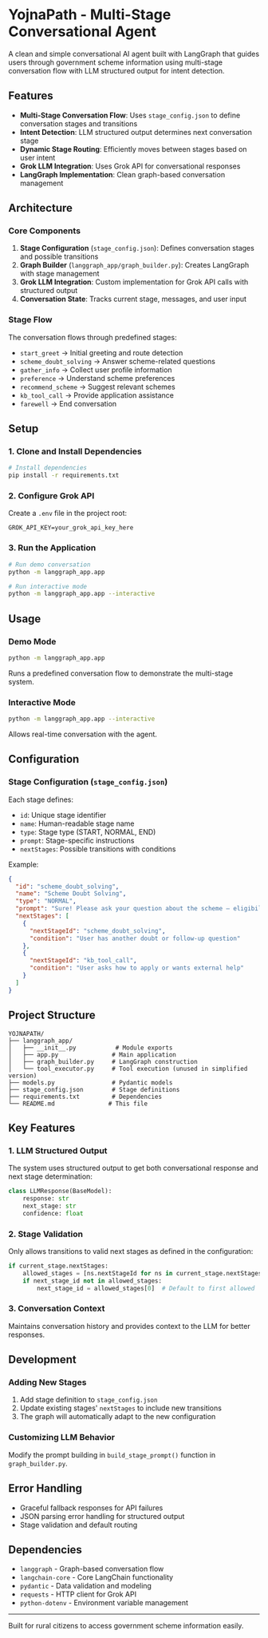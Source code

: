 # YojnaPath - Multi-Stage Conversational Agent

A clean and simple conversational AI agent built with LangGraph that guides users through government scheme information using multi-stage conversation flow with LLM structured output for intent detection.

## Features

-  **Multi-Stage Conversation Flow**: Uses `stage_config.json` to define conversation stages and transitions
-  **Intent Detection**: LLM structured output determines next conversation stage
-  **Dynamic Stage Routing**: Efficiently moves between stages based on user intent
-  **Grok LLM Integration**: Uses Grok API for conversational responses
-  **LangGraph Implementation**: Clean graph-based conversation management

## Architecture

### Core Components

1. **Stage Configuration** (`stage_config.json`): Defines conversation stages and possible transitions
2. **Graph Builder** (`langgraph_app/graph_builder.py`): Creates LangGraph with stage management
3. **Grok LLM Integration**: Custom implementation for Grok API calls with structured output
4. **Conversation State**: Tracks current stage, messages, and user input

### Stage Flow

The conversation flows through predefined stages:
- `start_greet` → Initial greeting and route detection
- `scheme_doubt_solving` → Answer scheme-related questions
- `gather_info` → Collect user profile information
- `preference` → Understand scheme preferences
- `recommend_scheme` → Suggest relevant schemes
- `kb_tool_call` → Provide application assistance
- `farewell` → End conversation

## Setup

### 1. Clone and Install Dependencies

```bash
# Install dependencies
pip install -r requirements.txt
```

### 2. Configure Grok API

Create a `.env` file in the project root:

```env
GROK_API_KEY=your_grok_api_key_here
```

### 3. Run the Application

```bash
# Run demo conversation
python -m langgraph_app.app

# Run interactive mode
python -m langgraph_app.app --interactive
```

## Usage

### Demo Mode
```bash
python -m langgraph_app.app
```
Runs a predefined conversation flow to demonstrate the multi-stage system.

### Interactive Mode
```bash
python -m langgraph_app.app --interactive
```
Allows real-time conversation with the agent.

## Configuration

### Stage Configuration (`stage_config.json`)

Each stage defines:
- `id`: Unique stage identifier
- `name`: Human-readable stage name
- `type`: Stage type (START, NORMAL, END)
- `prompt`: Stage-specific instructions
- `nextStages`: Possible transitions with conditions

Example:
```json
{
  "id": "scheme_doubt_solving",
  "name": "Scheme Doubt Solving",
  "type": "NORMAL",
  "prompt": "Sure! Please ask your question about the scheme — eligibility, documents, benefits, or how to apply.",
  "nextStages": [
    {
      "nextStageId": "scheme_doubt_solving",
      "condition": "User has another doubt or follow-up question"
    },
    {
      "nextStageId": "kb_tool_call",
      "condition": "User asks how to apply or wants external help"
    }
  ]
}
```

## Project Structure

```
YOJNAPATH/
├── langgraph_app/
│   ├── __init__.py           # Module exports
│   ├── app.py               # Main application
│   ├── graph_builder.py     # LangGraph construction
│   └── tool_executor.py     # Tool execution (unused in simplified version)
├── models.py                # Pydantic models
├── stage_config.json        # Stage definitions
├── requirements.txt         # Dependencies
└── README.md               # This file
```

## Key Features

### 1. LLM Structured Output
The system uses structured output to get both conversational response and next stage determination:

```python
class LLMResponse(BaseModel):
    response: str
    next_stage: str
    confidence: float
```

### 2. Stage Validation
Only allows transitions to valid next stages as defined in the configuration:

```python
if current_stage.nextStages:
    allowed_stages = [ns.nextStageId for ns in current_stage.nextStages]
    if next_stage_id not in allowed_stages:
        next_stage_id = allowed_stages[0]  # Default to first allowed
```

### 3. Conversation Context
Maintains conversation history and provides context to the LLM for better responses.

## Development

### Adding New Stages

1. Add stage definition to `stage_config.json`
2. Update existing stages' `nextStages` to include new transitions
3. The graph will automatically adapt to the new configuration

### Customizing LLM Behavior

Modify the prompt building in `build_stage_prompt()` function in `graph_builder.py`.

## Error Handling

- Graceful fallback responses for API failures
- JSON parsing error handling for structured output
- Stage validation and default routing

## Dependencies

- `langgraph` - Graph-based conversation flow
- `langchain-core` - Core LangChain functionality
- `pydantic` - Data validation and modeling
- `requests` - HTTP client for Grok API
- `python-dotenv` - Environment variable management

---

Built  for rural citizens to access government scheme information easily. 
